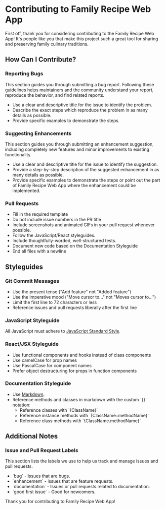 # Contributing to Family Recipe Web App

First off, thank you for considering contributing to the Family Recipe Web App! It's people like you that make this project such a great tool for sharing and preserving family culinary traditions.

## How Can I Contribute?

### Reporting Bugs

This section guides you through submitting a bug report. Following these guidelines helps maintainers and the community understand your report, reproduce the behavior, and find related reports.

- Use a clear and descriptive title for the issue to identify the problem.
- Describe the exact steps which reproduce the problem in as many details as possible.
- Provide specific examples to demonstrate the steps.

### Suggesting Enhancements

This section guides you through submitting an enhancement suggestion, including completely new features and minor improvements to existing functionality.

- Use a clear and descriptive title for the issue to identify the suggestion.
- Provide a step-by-step description of the suggested enhancement in as many details as possible.
- Provide specific examples to demonstrate the steps or point out the part of Family Recipe Web App where the enhancement could be implemented.

### Pull Requests

- Fill in the required template
- Do not include issue numbers in the PR title
- Include screenshots and animated GIFs in your pull request whenever possible.
- Follow the JavaScript/React styleguides.
- Include thoughtfully-worded, well-structured tests.
- Document new code based on the Documentation Styleguide
- End all files with a newline

## Styleguides

### Git Commit Messages

- Use the present tense ("Add feature" not "Added feature")
- Use the imperative mood ("Move cursor to..." not "Moves cursor to...")
- Limit the first line to 72 characters or less
- Reference issues and pull requests liberally after the first line

### JavaScript Styleguide

All JavaScript must adhere to [JavaScript Standard Style](https://standardjs.com/).

### React/JSX Styleguide

- Use functional components and hooks instead of class components
- Use camelCase for prop names
- Use PascalCase for component names
- Prefer object destructuring for props in function components

### Documentation Styleguide

- Use [Markdown](https://daringfireball.net/projects/markdown/).
- Reference methods and classes in markdown with the custom \`{}\` notation:
    - Reference classes with \`{ClassName}\`
    - Reference instance methods with \`{ClassName::methodName}\`
    - Reference class methods with \`{ClassName.methodName}\`

## Additional Notes

### Issue and Pull Request Labels

This section lists the labels we use to help us track and manage issues and pull requests.

* \`bug\` - Issues that are bugs.
* \`enhancement\` - Issues that are feature requests.
* \`documentation\` - Issues or pull requests related to documentation.
* \`good first issue\` - Good for newcomers.

Thank you for contributing to Family Recipe Web App!


